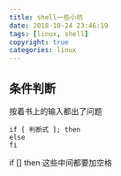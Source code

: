 ```yaml
---
title: shell一些小坑
date: 2018-10-24 23:46:19
tags: [linux, shell]
copyright: true
categories: linux
---
```


## 条件判断

按着书上的输入都出了问题

```shell
if [ 判断式 ]; then
else 
fi 
```

if [] then  这些中间都要加空格